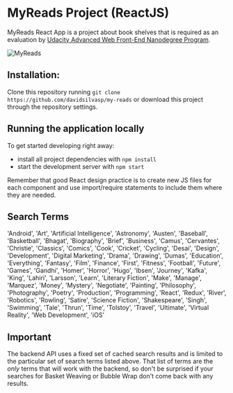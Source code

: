 # MyReads Project (ReactJS)

MyReads React App is a project about book shelves that is required as an evaluation by [Udacity Advanced Web Front-End Nanodegree Program](https://www.udacity.com/course/front-end-web-developer-nanodegree--nd001).

![MyReads](https://i.imgur.com/M3NIRSA.png)

## Installation:

Clone this repository running `git clone https://github.com/davidsilvasp/my-reads` or download this project through the repository settings.

## Running the application locally

To get started developing right away:

* install all project dependencies with `npm install`
* start the development server with `npm start`

Remember that good React design practice is to create new JS files for each component and use import/require statements to include them where they are needed.

## Search Terms

'Android', 'Art', 'Artificial Intelligence', 'Astronomy', 'Austen', 'Baseball', 'Basketball', 'Bhagat', 'Biography', 'Brief', 'Business', 'Camus', 'Cervantes', 'Christie', 'Classics', 'Comics', 'Cook', 'Cricket', 'Cycling', 'Desai', 'Design', 'Development', 'Digital Marketing', 'Drama', 'Drawing', 'Dumas', 'Education', 'Everything', 'Fantasy', 'Film', 'Finance', 'First', 'Fitness', 'Football', 'Future', 'Games', 'Gandhi', 'Homer', 'Horror', 'Hugo', 'Ibsen', 'Journey', 'Kafka', 'King', 'Lahiri', 'Larsson', 'Learn', 'Literary Fiction', 'Make', 'Manage', 'Marquez', 'Money', 'Mystery', 'Negotiate', 'Painting', 'Philosophy', 'Photography', 'Poetry', 'Production', 'Programming', 'React', 'Redux', 'River', 'Robotics', 'Rowling', 'Satire', 'Science Fiction', 'Shakespeare', 'Singh', 'Swimming', 'Tale', 'Thrun', 'Time', 'Tolstoy', 'Travel', 'Ultimate', 'Virtual Reality', 'Web Development', 'iOS'

## Important
The backend API uses a fixed set of cached search results and is limited to the particular set of search terms listed above. That list of terms are the _only_ terms that will work with the backend, so don't be surprised if your searches for Basket Weaving or Bubble Wrap don't come back with any results.
